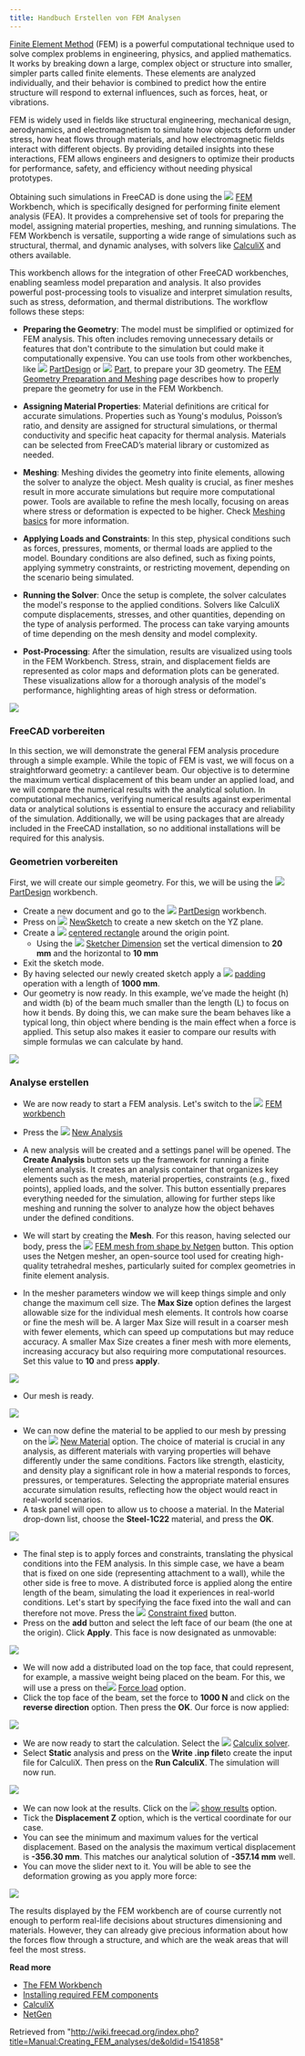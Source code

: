 ```yaml
---
title: Handbuch Erstellen von FEM Analysen
---
```


[Finite Element Method](https://en.wikipedia.org/wiki/Finite_element_method) (FEM) is a powerful computational technique used to solve complex problems in engineering, physics, and applied mathematics. It works by breaking down a large, complex object or structure into smaller, simpler parts called finite elements. These elements are analyzed individually, and their behavior is combined to predict how the entire structure will respond to external influences, such as forces, heat, or vibrations.

FEM is widely used in fields like structural engineering, mechanical design, aerodynamics, and electromagnetism to simulate how objects deform under stress, how heat flows through materials, and how electromagnetic fields interact with different objects. By providing detailed insights into these interactions, FEM allows engineers and designers to optimize their products for performance, safety, and efficiency without needing physical prototypes.

Obtaining such simulations in FreeCAD is done using the ![](/images/Workbench_FEM.svg) [FEM](/FEM_Workbench "FEM Workbench") Workbench, which is specifically designed for performing finite element analysis (FEA). It provides a comprehensive set of tools for preparing the model, assigning material properties, meshing, and running simulations. The FEM Workbench is versatile, supporting a wide range of simulations such as structural, thermal, and dynamic analyses, with solvers like [CalculiX](https://www.calculix.de/) and others available.

This workbench allows for the integration of other FreeCAD workbenches, enabling seamless model preparation and analysis. It also provides powerful post-processing tools to visualize and interpret simulation results, such as stress, deformation, and thermal distributions. The workflow follows these steps:

- **Preparing the Geometry**: The model must be simplified or optimized for FEM analysis. This often includes removing unnecessary details or features that don't contribute to the simulation but could make it computationally expensive. You can use tools from other workbenches, like ![](/images/Workbench_PartDesign.svg) [PartDesign](/PartDesign_Workbench "PartDesign Workbench") or ![](/images/Workbench_Part.svg) [Part](/Part_Workbench "Part Workbench"), to prepare your 3D geometry. The [FEM Geometry Preparation and Meshing](/FEM_Geometry_Preparation_and_Meshing "FEM Geometry Preparation and Meshing") page describes how to properly prepare the geometry for use in the FEM Workbench.

- **Assigning Material Properties**: Material definitions are critical for accurate simulations. Properties such as Young's modulus, Poisson’s ratio, and density are assigned for structural simulations, or thermal conductivity and specific heat capacity for thermal analysis. Materials can be selected from FreeCAD’s material library or customized as needed.

- **Meshing**: Meshing divides the geometry into finite elements, allowing the solver to analyze the object. Mesh quality is crucial, as finer meshes result in more accurate simulations but require more computational power. Tools are available to refine the mesh locally, focusing on areas where stress or deformation is expected to be higher. Check [Meshing basics](/FEM_Geometry_Preparation_and_Meshing#Meshing_basics "FEM Geometry Preparation and Meshing") for more information.

- **Applying Loads and Constraints**: In this step, physical conditions such as forces, pressures, moments, or thermal loads are applied to the model. Boundary conditions are also defined, such as fixing points, applying symmetry constraints, or restricting movement, depending on the scenario being simulated.

- **Running the Solver**: Once the setup is complete, the solver calculates the model's response to the applied conditions. Solvers like CalculiX compute displacements, stresses, and other quantities, depending on the type of analysis performed. The process can take varying amounts of time depending on the mesh density and model complexity.

- **Post-Processing**: After the simulation, results are visualized using tools in the FEM Workbench. Stress, strain, and displacement fields are represented as color maps and deformation plots can be generated. These visualizations allow for a thorough analysis of the model's performance, highlighting areas of high stress or deformation.

![](/images/FreeCAD_FEMBeam.png)

### FreeCAD vorbereiten

In this section, we will demonstrate the general FEM analysis procedure through a simple example. While the topic of FEM is vast, we will focus on a straightforward geometry: a cantilever beam. Our objective is to determine the maximum vertical displacement of this beam under an applied load, and we will compare the numerical results with the analytical solution. In computational mechanics, verifying numerical results against experimental data or analytical solutions is essential to ensure the accuracy and reliability of the simulation. Additionally, we will be using packages that are already included in the FreeCAD installation, so no additional installations will be required for this analysis.

### Geometrien vorbereiten

First, we will create our simple geometry. For this, we will be using the ![](/images/Workbench_PartDesign.svg) [PartDesign](/PartDesign_Workbench "PartDesign Workbench") workbench.

- Create a new document and go to the ![](/images/Workbench_PartDesign.svg) [PartDesign](/PartDesign_Workbench "PartDesign Workbench") workbench.
- Press on ![](/images/Sketcher_NewSketch.svg) [NewSketch](/Sketcher_NewSketch "Sketcher NewSketch") to create a new sketch on the YZ plane.
- Create a ![](/images/Sketcher_CreateRectangle_Center.svg) [centered rectangle](/Sketcher_CreateRectangle_Center "Sketcher CreateRectangle Center") around the origin point.
  - Using the ![](/images/Sketcher_Dimension.svg) [Sketcher Dimension](/Sketcher_Dimension "Sketcher Dimension") set the vertical dimension to **20 mm** and the horizontal to **10 mm**
- Exit the sketch mode.
- By having selected our newly created sketch apply a ![](/images/PartDesign_Pad.svg) [padding](/PartDesign_Pad "PartDesign Pad") operation with a length of **1000 mm**.
- Our geometry is now ready. In this example, we’ve made the height (h) and width (b) of the beam much smaller than the length (L) to focus on how it bends. By doing this, we can make sure the beam behaves like a typical long, thin object where bending is the main effect when a force is applied. This setup also makes it easier to compare our results with simple formulas we can calculate by hand.

![](/images/FreeCAD_FEM_BeamGeometry.png)

### Analyse erstellen

- We are now ready to start a FEM analysis. Let's switch to the ![](/images/Workbench_FEM.svg) [FEM workbench](/FEM_Workbench "FEM Workbench")
- Press the ![](/images/FEM_Analysis.svg) [New Analysis](/FEM_Analysis "FEM Analysis")
- A new analysis will be created and a settings panel will be opened. The **Create Analysis** button sets up the framework for running a finite element analysis. It creates an analysis container that organizes key elements such as the mesh, material properties, constraints (e.g., fixed points), applied loads, and the solver. This button essentially prepares everything needed for the simulation, allowing for further steps like meshing and running the solver to analyze how the object behaves under the defined conditions.

- We will start by creating the **Mesh**. For this reason, having selected our body, press the ![](/images/FEM_MeshNetgenFromShape.svg) [FEM mesh from shape by Netgen](/FEM_MeshNetgenFromShape "FEM MeshNetgenFromShape") button. This option uses the Netgen mesher, an open-source tool used for creating high-quality tetrahedral meshes, particularly suited for complex geometries in finite element analysis.
- In the mesher parameters window we will keep things simple and only change the maximum cell size. The **Max Size** option defines the largest allowable size for the individual mesh elements. It controls how coarse or fine the mesh will be. A larger Max Size will result in a coarser mesh with fewer elements, which can speed up computations but may reduce accuracy. A smaller Max Size creates a finer mesh with more elements, increasing accuracy but also requiring more computational resources. Set this value to **10** and press **apply**.

![](/images/FreeCAD_FEM_MesherParameters.png)

- Our mesh is ready.

![](/images/FreeCAD_FEM_Mesh.png)

- We can now define the material to be applied to our mesh by pressing on the ![](/images/FEM_MaterialSolid.svg) [New Material](/FEM_MaterialSolid "FEM MaterialSolid") option. The choice of material is crucial in any analysis, as different materials with varying properties will behave differently under the same conditions. Factors like strength, elasticity, and density play a significant role in how a material responds to forces, pressures, or temperatures. Selecting the appropriate material ensures accurate simulation results, reflecting how the object would react in real-world scenarios.
- A task panel will open to allow us to choose a material. In the Material drop-down list, choose the **Steel-1C22** material, and press the **OK**.

![](/images/FreeCAD_FEM_material.png)

- The final step is to apply forces and constraints, translating the physical conditions into the FEM analysis. In this simple case, we have a beam that is fixed on one side (representing attachment to a wall), while the other side is free to move. A distributed force is applied along the entire length of the beam, simulating the load it experiences in real-world conditions. Let's start by specifying the face fixed into the wall and can therefore not move. Press the ![](/images/FEM_ConstraintFixed.svg) [Constraint fixed](/FEM_ConstraintFixed "FEM ConstraintFixed") button.
- Press on the **add** button and select the left face of our beam (the one at the origin). Click **Apply**. This face is now designated as unmovable:

![](/images/FreeCAD_FEM_Beam_FC.png)

- We will now add a distributed load on the top face, that could represent, for example, a massive weight being placed on the beam. For this, we will use a press on the![](/images/FEM_ConstraintForce.svg) [Force load](/FEM_ConstraintForce "FEM ConstraintForce") option.
- Click the top face of the beam, set the force to **1000 N** and click on the **reverse direction** option. Then press the **OK**. Our force is now applied:

![](/images/FreeCAD_FEM_Beam_force.png)

- We are now ready to start the calculation. Select the ![](/images/FEM_SolverCalculixCxxtools.svg) [Calculix solver](/FEM_SolverCalculixCxxtools "FEM SolverCalculixCxxtools").
- Select **Static** analysis and press on the **Write .inp file**to create the input file for CalculiX. Then press on the **Run CalculiX**. The simulation will now run.

![](/images/FreeCAD_FEM_Calculix.png)

- We can now look at the results. Click on the ![](/images/FEM_ResultShow.svg) [show results](/FEM_ResultShow "FEM ResultShow") option.
- Tick the **Displacement Z** option, which is the vertical coordinate for our case.
- You can see the minimum and maximum values for the vertical displacement. Based on the analysis the maximum vertical displacement is **-356.30 mm**. This matches our analytical solution of **-357.14 mm** well.
- You can move the slider next to it. You will be able to see the deformation growing as you apply more force:

![](/images/FreeCAD_FEM_Results.png)

The results displayed by the FEM workbench are of course currently not enough to perform real-life decisions about structures dimensioning and materials. However, they can already give precious information about how the forces flow through a structure, and which are the weak areas that will feel the most stress.

**Read more**

- [The FEM Workbench](/FEM_Workbench "FEM Workbench")
- [Installing required FEM components](/FEM_Install "FEM Install")
- [CalculiX](http://www.calculix.de)
- [NetGen](https://sourceforge.net/projects/netgen-mesher)

Retrieved from "<http://wiki.freecad.org/index.php?title=Manual:Creating_FEM_analyses/de&oldid=1541858>"
